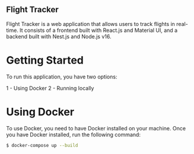 ## Flight Tracker

Flight Tracker is a web application that allows users to track flights in real-time. It consists of a frontend built with React.js and Material UI, and a backend built with Nest.js and Node.js v16.

# Getting Started

To run this application, you have two options:

1 - Using Docker
2 - Running locally

# Using Docker

To use Docker, you need to have Docker installed on your machine. Once you have Docker installed, run the following command:

```bash
$ docker-compose up --build
```
